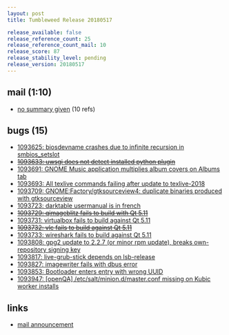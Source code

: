 ```yaml
---
layout: post
title: Tumbleweed Release 20180517

release_available: false
release_reference_count: 25
release_reference_count_mail: 10
release_score: 87
release_stability_level: pending
release_version: 20180517
---
```


## mail (1:10)

- [no summary given](https://lists.opensuse.org/opensuse-factory/2018-05/msg00256.html) (10 refs)

## bugs (15)

<!--more-->

- [1093625: biosdevname crashes due to infinite recursion in smbios_setslot](https://bugzilla.opensuse.org/show_bug.cgi?id=1093625)
- ~~[1093633: uwsgi does not detect installed python plugin](https://bugzilla.opensuse.org/show_bug.cgi?id=1093633)~~
- [1093691: GNOME Music application multiplies album covers on Albums tab](https://bugzilla.opensuse.org/show_bug.cgi?id=1093691)
- [1093693: All texlive commands failing after update to texlive-2018](https://bugzilla.opensuse.org/show_bug.cgi?id=1093693)
- [1093709: GNOME:Factory/gtksourceview4: duplicate binaries produced with gtksourceview](https://bugzilla.opensuse.org/show_bug.cgi?id=1093709)
- [1093723: darktable usermanual is in french](https://bugzilla.opensuse.org/show_bug.cgi?id=1093723)
- ~~[1093729: qimageblitz fails to build with Qt 5.11](https://bugzilla.opensuse.org/show_bug.cgi?id=1093729)~~
- [1093731: virtualbox fails to build against Qt 5.11](https://bugzilla.opensuse.org/show_bug.cgi?id=1093731)
- ~~[1093732: vlc fails to build against Qt 5.11](https://bugzilla.opensuse.org/show_bug.cgi?id=1093732)~~
- [1093733: wireshark fails to build against Qt 5.11](https://bugzilla.opensuse.org/show_bug.cgi?id=1093733)
- [1093808: gpg2 update to 2.2.7 (or minor rpm update), breaks own-repository signing key](https://bugzilla.opensuse.org/show_bug.cgi?id=1093808)
- [1093817: live-grub-stick depends on lsb-release](https://bugzilla.opensuse.org/show_bug.cgi?id=1093817)
- [1093827: imagewriter fails with dbus error](https://bugzilla.opensuse.org/show_bug.cgi?id=1093827)
- [1093853: Bootloader enters entry with wrong UUID](https://bugzilla.opensuse.org/show_bug.cgi?id=1093853)
- [1093947: [openQA] /etc/salt/minion.d/master.conf missing on Kubic worker installs](https://bugzilla.opensuse.org/show_bug.cgi?id=1093947)



## links

- [mail announcement](https://lists.opensuse.org/opensuse-factory/2018-05/msg00240.html)
